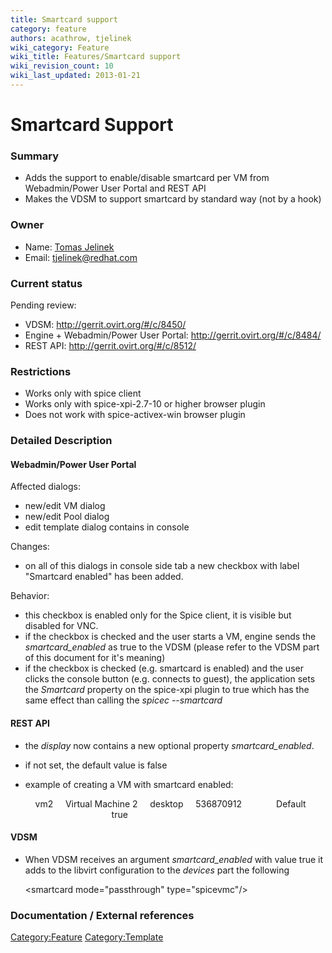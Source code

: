 ```yaml
---
title: Smartcard support
category: feature
authors: acathrow, tjelinek
wiki_category: Feature
wiki_title: Features/Smartcard support
wiki_revision_count: 10
wiki_last_updated: 2013-01-21
---
```


# Smartcard Support

### Summary

*   Adds the support to enable/disable smartcard per VM from Webadmin/Power User Portal and REST API
*   Makes the VDSM to support smartcard by standard way (not by a hook)

### Owner

*   Name: [Tomas Jelinek](User:TJelinek)
*   Email: <tjelinek@redhat.com>

### Current status

Pending review:

*   VDSM: <http://gerrit.ovirt.org/#/c/8450/>
*   Engine + Webadmin/Power User Portal: <http://gerrit.ovirt.org/#/c/8484/>
*   REST API: <http://gerrit.ovirt.org/#/c/8512/>

### Restrictions

*   Works only with spice client
*   Works only with spice-xpi-2.7-10 or higher browser plugin
*   Does not work with spice-activex-win browser plugin

### Detailed Description

#### Webadmin/Power User Portal

Affected dialogs:

*   new/edit VM dialog
*   new/edit Pool dialog
*   edit template dialog contains in console

Changes:

*   on all of this dialogs in console side tab a new checkbox with label "Smartcard enabled" has been added.

Behavior:

*   this checkbox is enabled only for the Spice client, it is visible but disabled for VNC.
*   if the checkbox is checked and the user starts a VM, engine sends the *smartcard_enabled* as true to the VDSM (please refer to the VDSM part of this document for it's meaning)
*   if the checkbox is checked (e.g. smartcard is enabled) and the user clicks the console button (e.g. connects to guest), the application sets the *Smartcard* property on the spice-xpi plugin to true which has the same effect than calling the *spicec --smartcard*

#### REST API

*   the *display* now contains a new optional property *smartcard_enabled*.
*   if not set, the default value is false
*   example of creating a VM with smartcard enabled:

      <vm>
          <name>vm2</name>
          <description>Virtual Machine 2</description>
          <type>desktop</type>
          <memory>536870912</memory>
          <cluster>
              <name>Default</name>
          </cluster>
          <template>
              <name>Blank</name>
          </template>
          <os>
            <boot dev="hd"/>
          </os>
          <display>
              <smartcard_enabled>true</smartcard_enabled>
          </display>
      </vm>
       

#### VDSM

*   When VDSM receives an argument *smartcard_enabled* with value true it adds to the libvirt configuration to the *devices* part the following

      <smartcard mode="passthrough" type="spicevmc"/>
       

### Documentation / External references

<Category:Feature> <Category:Template>
